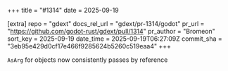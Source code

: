 +++
title = "#1314"
date = 2025-09-19

[extra]
repo = "gdext"
docs_rel_url = "gdext/pr-1314/godot"
pr_url = "https://github.com/godot-rust/gdext/pull/1314"
pr_author = "Bromeon"
sort_key = 2025-09-19
date_time = 2025-09-19T06:27:09Z
commit_sha = "3eb95e429d0cf17e466f9285624b5260c519eaa4"
+++

`AsArg` for objects now consistently passes by reference
